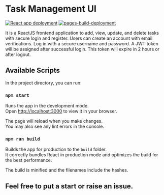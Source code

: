 # Task Management UI

[![React app deployment](https://github.com/ShanuDey/task-management-ui/actions/workflows/deploy-to-ghpages.yml/badge.svg)](https://github.com/ShanuDey/task-management-ui/actions/workflows/deploy-to-ghpages.yml)
[![pages-build-deployment](https://github.com/ShanuDey/task-management-ui/actions/workflows/pages/pages-build-deployment/badge.svg)](https://github.com/ShanuDey/task-management-ui/actions/workflows/pages/pages-build-deployment)

It is a ReactJS frontend application to add, view, update, and delete tasks with secure login and register. Users can create an account with email verifications. Log in with a secure username and password. A JWT token will be assigned after successful login. This token will expire in 2 hours or after logout.

## Available Scripts

In the project directory, you can run:

### `npm start`

Runs the app in the development mode.\
Open [http://localhost:3000](http://localhost:3000) to view it in your browser.

The page will reload when you make changes.\
You may also see any lint errors in the console.

### `npm run build`

Builds the app for production to the `build` folder.\
It correctly bundles React in production mode and optimizes the build for the best performance.

The build is minified and the filenames include the hashes.

## Feel free to put a start or raise an issue.